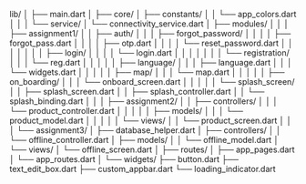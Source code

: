 lib/
│
├── main.dart
│
├── core/
│   ├── constants/
│   │   └── app_colors.dart
│   │
│   └── service/
│       └── connectivity_service.dart
│
├── modules/
│   │
│   ├── assignment1/
│   │   ├── auth/
│   │   │   ├── forgot_password/
│   │   │   │   ├── forgot_pass.dart
│   │   │   │   ├── otp.dart
│   │   │   │   └── reset_password.dart
│   │   │   │
│   │   │   ├── login/
│   │   │   │   └── login.dart
│   │   │   │
│   │   │   └── registration/
│   │   │       └── reg.dart
│   │   │
│   │   ├── language/
│   │   │   ├── language.dart
│   │   │   └── widgets.dart
│   │   │
│   │   ├── map/
│   │   │   └── map.dart
│   │   │
│   │   ├── on_boarding/
│   │   │   └── onboard_screen.dart
│   │   │
│   │   └── splash_screen/
│   │       ├── splash_screen.dart
│   │       ├── splash_controller.dart
│   │       └── splash_binding.dart
│   │
│   ├── assignment2/
│   │   ├── controllers/
│   │   │   └── product_controller.dart
│   │   │
│   │   ├── models/
│   │   │   └── product_model.dart
│   │   │
│   │   └── views/
│   │       └── product_screen.dart
│   │
│   └── assignment3/
│       ├── database_helper.dart
│       ├── controllers/
│       │   └── offline_controller.dart
│       ├── models/
│       │   └── offline_model.dart
│       └── views/
│           └── offline_screen.dart
│
├── routes/
│   ├── app_pages.dart
│   └── app_routes.dart
│
└── widgets/
    ├── button.dart
    ├── text_edit_box.dart
    ├── custom_appbar.dart
    └── loading_indicator.dart
